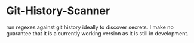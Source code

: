 # Git-History-Scanner
run regexes against git history ideally to discover secrets. I make no guarantee that it is a currently working version as it is still in development.
